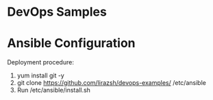 # DevOps Samples
# Ansible Configuration 

Deployment procedure:
1. yum install git -y
2. git clone https://github.com/lirazsh/devops-examples/ /etc/ansible
3. Run /etc/ansible/install.sh
